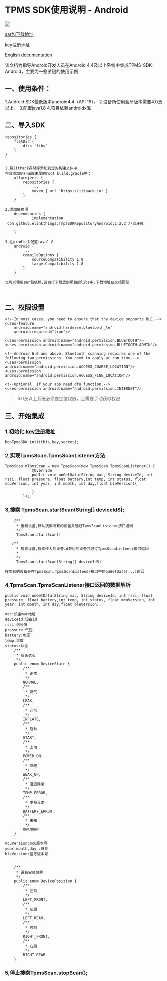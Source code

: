 
# TPMS SDK使用说明 - Android
[![](https://jitpack.io/v/elinkthings/TmpsSDKRepositoryAndroid.svg)](https://jitpack.io/#elinkthings/TmpsSDKRepositoryAndroid)

[aar包下载地址](https://github.com/elinkthings/TmpsSDKRepositoryAndroid/releases)

[key注册地址](http://sdk.aicare.net.cn)

[English documentation](README.md)

该文档为指导Android开发人员在Android 4.4及以上系统中集成TPMS-SDK-Android，主要为一些关键的使用示例
## 一、使用条件：
1.Android SDK最低版本android4.4（API 19）。
2.设备所使用蓝牙版本需要4.0及以上。
3.配置java1.8
4.项目依赖androidx库

## 二、导入SDK


```
repositories {
    flatDir {
        dirs 'libs'
    }
}


1.将JitPack存储库添加到您的构建文件中
将其添加到存储库末尾的root build.gradle中：
	allprojects {
		repositories {
			...
			maven { url 'https://jitpack.io' }
		}
	}

2.添加依赖项
	dependencies {
	        implementation 'com.github.elinkthings:TmpsSDKRepositoryAndroid:1.2.2'//蓝牙库

	}

3.在gradle中配置java1.8
    android {
        ...
        compileOptions {
            sourceCompatibility 1.8
            targetCompatibility 1.8
        }
    }

也可以使用aar包依赖,请自行下载放到项目的libs中,下载地址在文档顶部



```

## 二、权限设置

```
<!--In most cases, you need to ensure that the device supports BLE.-->
<uses-feature
    android:name="android.hardware.bluetooth_le"
    android:required="true"/>

<uses-permission android:name="android.permission.BLUETOOTH"/>
<uses-permission android:name="android.permission.BLUETOOTH_ADMIN"/>

<!--Android 6.0 and above. Bluetooth scanning requires one of the following two permissions. You need to apply at run time.-->
<uses-permission android:name="android.permission.ACCESS_COARSE_LOCATION"/>
<uses-permission android:name="android.permission.ACCESS_FINE_LOCATION"/>

<!--Optional. If your app need dfu function.-->
<uses-permission android:name="android.permission.INTERNET"/>
```

>  6.0及以上系统必须要定位权限，且需要手动获取权限

## 三、开始集成



### 1,初始化,[key注册地址](http://sdk.aicare.net.cn)
```
booTpmsSDK.init(this,key,secret);
```

### 2,实现TpmsScan.TpmsScanListener方法
```
TpmsScan mTpmsScan = new TpmsScan(new TpmsScan.TpmsScanListener() {
            @Override
            public void onGetData(String mac, String deviceId, int rssi, float pressure, float battery,int temp, int status, float mcuVersion, int year, int month, int day,float bleVersion){

            }
        });
```
### 3,搜索 TpmsScan.startScan(String[] deviceIdS);
```
    /**
     * 搜索设备,默认搜索所有的设备并通过TpmsScanListener接口返回
     */
     TpmsScan.startScan()

   /**
     * 搜索设备,搜索传入的设备id数组的设备并通过TpmsScanListener接口返回
     *
     */
     TpmsScan.startScan(String[] deviceIdS)

搜索到的设备会在TpmsScan.TpmsScanListener接口中的onGetData(...)返回
```
### 4,TpmsScan.TpmsScanListener接口返回的数据解析
```
public void onGetData(String mac, String deviceId, int rssi, float pressure, float battery,int temp, int status, float mcuVersion, int year, int month, int day,float bleVersion);

mac:设备mac地址
deviceId:设备id
rssi:信号值
pressure:气压
battery:电压
temp:温度
status:状态
    /**
     * 设备状态
     */
    public enum DeviceState {
        /**
         * 正常
         */
        NORMAL,
        /**
         * 漏气
         */
        LEAK,
        /**
         * 充气
         */
        INFLATE,
        /**
         * 启动
         */
        START,
        /**
         * 上电
         */
        POWER_ON,
        /**
         * 唤醒
         */
        WEAK_UP,
        /**
         * 温度异常
         */
        TEMP_ERROR,
        /**
         * 电量异常
         */
        BATTERY_ERROR,
        /**
         * 未知
         */
        UNKNOWN
    }

mcuVersion:mcu版本号
year,month,day :日期
bleVersion:蓝牙版本号


    /**
     * 设备安装位置
     */
    public enum DevicePosition {
        /**
         * 左前
         */
        LEFT_FRONT,
        /**
         * 左后
         */
        LEFT_REAR,
        /**
         * 右前
         */
        RIGHT_FRONT,
        /**
         * 右后
         */
        RIGHT_REAR
    }

```
### 5,停止搜索TpmsScan.stopScan();
